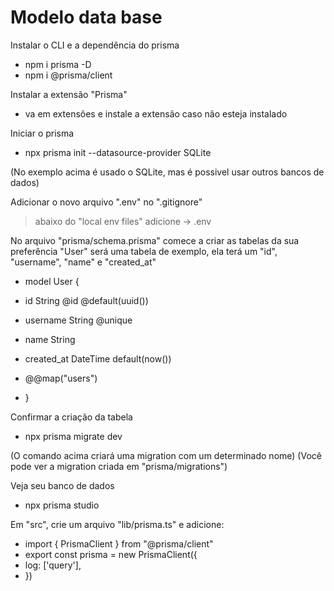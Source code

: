 # Modelo data base

Instalar o CLI e a dependência do prisma
- npm i prisma -D
- npm i @prisma/client

Instalar a extensão "Prisma"
- va em extensões e instale a extensão caso não esteja instalado

Iniciar o prisma
- npx prisma init --datasource-provider SQLite

(No exemplo acima é usado o SQLite, mas é possivel usar outros bancos de dados)

Adicionar o novo arquivo ".env" no ".gitignore"
> abaixo do "local env files" adicione ->
> .env


No arquivo "prisma/schema.prisma" comece a criar as tabelas da sua preferência
"User" será uma tabela de exemplo, ela terá um "id", "username", "name" e "created_at"
- model User {
- id         String @id @default(uuid())
- username   String @unique
- name       String
- created_at DateTime default(now())

- @@map("users")
- }

Confirmar a criação da tabela
- npx prisma migrate dev

(O comando acima criará uma migration com um determinado nome)
(Você pode ver a migration criada em "prisma/migrations")

Veja seu banco de dados
- npx prisma studio

Em "src", crie um arquivo "lib/prisma.ts" e adicione:
- import { PrismaClient } from "@prisma/client"
- export const prisma = new PrismaClient({
- log: ['query'],
- })
